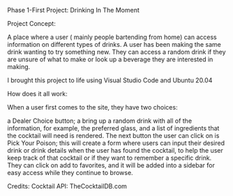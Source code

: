 Phase 1-First Project: Drinking In The Moment

Project Concept:

A place where a user ( mainly people bartending from home) can access information on different types of drinks. A user has been making the same drink wanting to try something new. They can access a random drink if they are unsure of what to make or look up a beverage they are interested in making.

I brought this project to life using Visual Studio Code and Ubuntu 20.04


How does it all work: 

When a user first comes to the site, they have two choices: 

a Dealer Choice button; a bring up a random drink with all of the information, for example, the preferred glass, and a list of ingredients that the cocktail will need is rendered. The next button the user can click on is Pick Your Poison; this will create a form where users can input their desired drink or drink details when the user has found the cocktail, to help the user keep track of that cocktail or if they want to remember a specific drink. They can click on add to favorites, and it will be added into a sidebar for easy access while they continue to browse.

Credits: 
Cocktail API: TheCocktailDB.com






